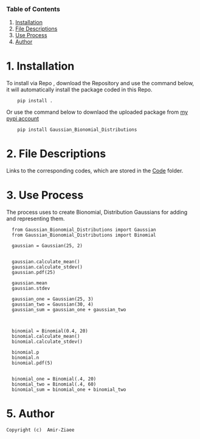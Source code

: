

### Table of Contents

1. [Installation](#installation)
3. [File Descriptions](#files)
2. [Use Process](#motivation)
4. [Author](#licensing)

# 1. Installation <a name="installation"></a>

To install via Repo , download the Repository and use the command below, it will automatically install  the package coded in this Repo.

		pip install .
Or use the command below to downlaod the uploaded package from [my pypi account](https://pypi.org/manage/projects/)

		pip install Gaussian_Bionomial_Distributions
        
# 2. File Descriptions <a name="files"></a>

Links to the corresponding codes, which are stored in the [Code](https://github.com/A2Amir/How-to-make-a-python-package-and-upload-it-to-pypi-/tree/master/Package/Gaussian_Bionomial_Distributions) folder.

# 3. Use Process <a name="motivation"></a>

The process uses to create Bionomial, Distribution Gaussians for adding and representing them.

      from Gaussian_Bionomial_Distributions import Gaussian
      from Gaussian_Bionomial_Distributions import Binomial

      gaussian = Gaussian(25, 2)

      
      gaussian.calculate_mean()
      gaussian.calculate_stdev()
      gaussian.pdf(25)
    
      gaussian.mean
      gaussian.stdev
      
      gaussian_one = Gaussian(25, 3)
      gaussian_two = Gaussian(30, 4)
      gaussian_sum = gaussian_one + gaussian_two
      
      
      
      binomial = Binomial(0.4, 20)
      binomial.calculate_mean()
      binomial.calculate_stdev()
      
      binomial.p
      binomial.n
      binomial.pdf(5)
      
      
      binomial_one = Binomial(.4, 20)
      binomial_two = Binomial(.4, 60)
      binomial_sum = binomial_one + binomial_two
      
# 5. Author <a name="licensing"></a>
	Copyright (c)  Amir-Ziaee 
